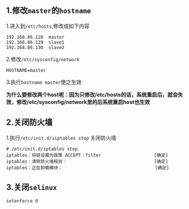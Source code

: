 ## 1.修改`master`的`hostname`  

1.进入到`/etc/hosts`,修改成如下内容
```
192.168.86.128  master
192.168.86.129  slave1
192.168.86.130  slave2
```  
2.修改`/etc/sysconfig/network`
```
HOSTNAME=master
```
3.执行`hostname master`使之生效  

**为什么要修改两个host呢：因为只修改/etc/hosts的话，系统重启后，就会失效，修改/etc/sysconfig/network里的后系统重启host也生效**
## 2.关闭防火墙
1.执行`/etc/init.d/iiptables stop` 关闭防火墙
```
# /etc/init.d/iptables stop
iptables：将链设置为政策 ACCEPT：filter                    [确定]
iptables：清除防火墙规则：                                 [确定]
iptables：正在卸载模块：                                   [确定]
```

## 3.关闭`selinux`
```
setenforce 0

```
